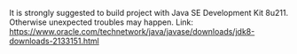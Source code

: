 It is strongly suggested to build project with Java SE Development Kit 8u211. Otherwise unexpected troubles may happen.
Link: https://www.oracle.com/technetwork/java/javase/downloads/jdk8-downloads-2133151.html

